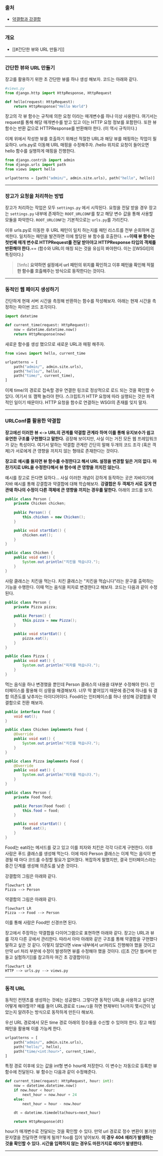 
### 출처
* [약결합과 강결합](https://velog.io/@damiano1027/Java-%EA%B0%95%ED%95%9C-%EA%B2%B0%ED%95%A9%EA%B3%BC-%EC%95%BD%ED%95%9C-%EA%B2%B0%ED%95%A9)
___
### 개요
* [[#간단한 뷰와 URL 만들기]]
___
### 간단한 뷰와 URL 만들기

장고를 활용하기 위한 초 간단한 뷰를 하나 생성 해보자. 코드는 아래와 같다.

```python title:'views.py'
#views.py
from django.http import HttpResponse, HttpRequest

def hello(request: HttpRequest):
	return HttpResponse("Hello World")
```

장고의 각 뷰 함수는 규칙에 의한 요청 이라는 매개변수를 하나 이상 사용한다. 여기서는 request를 통해 해당 매개변수를 받고 있고 이는 HTTP 요청 정보를 포함한다. 또한 뷰 함수는 반환 값으로 HTTPResponse를 반환해야 한다. (이 역시 규칙이다.)

이제 위에서 작성한 뷰를 호출하기 위해선 적절한 URL과 해당 뷰를 매핑하는 작업이 필요하다. urls.py로 이동해 URL 매핑을 수정해주자. /hello 위치로 요청이 들어오면 hello 함수를 실행하게 매핑을 진행한다.

```python title:'urls.py'
from django.contrib import admin
from django.urls import path
from views import hello

urlpatterns = [path("admin/", admin.site.urls), path("hello", hello)]
```

___
### 장고가 요청을 처리하는 방법

장고가 처리하는 작업은 모두 `settings.py` 에서 시작된다. 요청을 전달 받을 경우 장고는 `settings.py` 내부에 존재하는 `ROOT_URLCONF`를  찾고 해당 변수 값을 통해 사용할 모듈을 파악한다.
`ROOT_URLCONF`는 기본적으로는 `urls.py`를 가리킨다. 

이후 urls.py로 이동한 후 URL 패턴이 일치 하는지를 패턴 리스트를 전부 순회하며 검색한다. 일치하는 패턴을 발견하면 이에 할당된 뷰 함수를 호출한다. ==**이때 뷰 함수는 첫번째 매개 변수로  HTTPRequest를 전달 받아야고 HTTPResponse 타입의 객체를 반환해야 한다.**== (함수와 URL이 매칭 되는 것을 유심히 봐야한다. 이는 [[WSGI]]의 특징이다.)

> [!info]
> **요약하면 설정에서 url 패턴의 위치를 확인하고 이후 패턴을 확인해 적절한 함수를 호출해주는 방식으로 동작한다는 것이다.**

___
### 동적인 웹 페이지 생성하기

간단하게 현재 서버 시간을 측정해 반환하는 함수를 작성해보자.  아래는 현재 시간을 측정하는 파이썬 코드 조각이다.

```python title:views.py
import datetime

def current_time(request: HttpRequest):
    now = datetime.datetime.now()
    return HttpResponse(now)
```

새로운 함수를 생성 했으므로 새로운 URL과 매핑 해주자.

```python title:urls.py
from views import hello, current_time

urlpatterns = [
    path("admin/", admin.site.urls),
    path("hello/", hello),
    path("time/", current_time),
]
```

이제 time/의 경로로 접속할 경우 연결한 링크로 정상적으로 로드 되는 것을 확인할 수 있다. 여기서 또 깸짝 놀라야 한다. 스크립트가  HTTP 요청에 따라 실행되는 것은 파격적인 일이기 때문이다. HTTP 요청을 함수로 연결하는 WSGI의 존재를 잊지 말자.
___
### URLConf를 활용한 약결합

**장고에선 이러한 뷰 <-> URL의 관계를 약결합 관계라 하며 이를 통해 유지보수가 쉽고 유연한 구조를 구현했다고 말한다.** 굉장해 보이지만, 사실 이는 거진 모든 웹 프레임워크가 갖는 특성이다. 여기서 말하는 약결합 관계란 간단히 말해 두개의 코드 조각 (혹은 객체)가 서로에게 큰 영향을 끼치지 않는 형태로 존재한다는 것이다.

**장고로 예시를 들자면 뷰 함수를 수정한다고 해서 URL 설정을 변경할 일은 거의 없다. 마찬가지로 URL을 수정한다해서 뷰 함수에 큰 영향을 끼치진 않는다.** 

예시를 장고로 든다면 묘하다... 사실 이러한 개념이 강하게 동작하는 곳은 자바이기에 자바 예시를 통해 강결합과 약결합에 대해 학습해보자. **강결합은 두 객체가 서로 깊게 연관돼 하나의 수정이 다른 객체에 큰 영향을 끼치는 경우를 말한다.** 아래의 코드를 보자.

```java title:strong.java
public class Person {
    private Chicken chicken;
    
    public Person() {
        this.chicken = new Chicken();
    }

    public void startEat() {
        chicken.eat();
    }
}

public class Chicken {
    public void eat() {
        System.out.println("치킨을 먹습니다.");
    }
}
```

사람 클래스는 치킨을 먹는다. 치킨 클래스는 "치킨을 먹습니다"라는 문구를 출력하는 기능을 수행한다. 이때 먹는 음식을 피자로 변경한다고 해보자. 코드는 다음과 같이 수정된다.

```java title:strong.java hl:2,5,15
public class Person {
    private Pizza pizza;
    
    public Person() {
        this.pizza = new Pizza();
    }

    public void startEat() {
        pizza.eat();
    }
}

public class Pizza {
    public void eat() {
        System.out.println("피자를 먹습니다.");
    }
}

```

먹는 음식을 하나 변경했을 뿐인데 Person 클래스의 내용을 대부분 수정해야 한다. 인터페이스를 활용해 이 상황을 해결해보자. 너무 딱 붙어있기 때문에 중간에 하나를 둬 결합 의존도를 낮추자는 아이디어이다. Food라는 인터페이스를 하나 생성해 강결합을 약결합으로 전환 해보자.

```java title:weak.java
public interface Food {
    void eat();
}

public class Chicken implements Food {
    @Override
    public void eat() {
        System.out.println("치킨을 먹습니다.");
    }
}

public class Pizza implements Food {
    @Override
    public void eat() {
        System.out.println("피자를 먹습니다.");
    }
}

public class Person {
    private Food food;

    public Person(Food food) {
        this.food = food;
    }

    public void startEat() {
        food.eat();
    }
}
```

Food는 eat라는 메서드를 갖고 있고 이를 피자와 치킨은 각각 다르게 구현한다. 이후 사람은 푸드 클래스를 생성해 먹는다. 이에 따라 Person 클래스는 이제 먹는 음식이 변경될 때 마다 코드를 수정할 필요가 없어졌다. 복잡하게 말했지만, 결국 인터페이스라는 중간 단계를 생성해 의존도를 낮춘 것이다. 

강결합의 그림은 아래와 같다.
```mermaid
flowchart LR
Pizza --> Person
```

약결합의 그림은 아래와 같다.
```mermaid
flowchart LR
Pizza --> Food --> Person
```

이를 통해 사람은 Food만 신경쓰면 된다.

장고에서 주장하는 약결합을 다이어그램으로 표현하면 아래와 같다. 장고는 URL과 뷰를 각자 다른 곳에서 관리한다. 따라서 아마 아래와 같은 구조를 통해 약결합을 구현했다 말하고 싶은 것 같다. 이렇지 않았다면 view 내부에서 url처리도 진행해야 했을 것이고 만약 url 처리 부분에 수정이 발생하면 뷰를 수정해야 했을 것이다. ([[초 간단 웹서버 만들고 실험하기]]를 참고하자 여긴 초 강결합이다)

```mermaid
flowchart LR
HTTP --> urls.py --> views.py
```
___
### 동적 URL

동적인 컨텐츠를 생성하는 것에는 성공했다. 그렇다면 동적인 URL을 사용하고 싶다면 어떻게 해야할까? 예를 들어 URL경로로 `time/1`을 하면 현재부터 1시까지 몇시간이 남았는지 알려주는 방식으로 동작하게 만든다 해보자.

우선 URL 경로에서 모든 time 경로 아래의 정수들을 수신할 수 있어야 한다. 장고 매칭 패턴을 활용해 이를 가능케 한다. 

```python title:urls.py hl:4
urlpatterns = [
    path("admin/", admin.site.urls),
    path("hello/", hello),
    path("time/<int:hour>", current_time),
]
```

특정 경로 이후에 오는 값을 int형 변수 hour에 저장한다. 이 변수는 자동으로 등록한 뷰 함수에 전달된다. 뷰 함수는 다음과 같이 수정해준다.

```python title:views.py hl:1
def current_time(request: HttpRequest, hour: int):
    now = datetime.datetime.now()
    if now.hour < hour:
        next_hour = now.hour + 24
    else:
        next_hour = hour - now.hour

    dt = datetime.timedelta(hours=next_hour)

    return HttpResponse(dt)
```

hour가 매개변수로 전달되는 것을 확인할 수 있다. 만약 url 경로로 정수 변환이 불가한 문자열을 전달하면 어떻게 될까? foo를 집어 넣어보자. **이 경우 404 에러가 발생하는 것을 확인할 수 있다. 시간을 입력하지 않는 경우도 마찬가지로 에러가 발생한다.**
___
